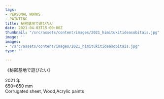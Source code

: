 ```yaml
---
tags:
- PERSONAL WORKS
- PAINTING
title: 秘密基地で遊びたい
date: 2021-04-03T15:00:00Z
thumbnail: "/src/assets/content/images/2021_himitukitideasobitais.jpg"
image: ''
images:
- "/src/assets/content/images/2021_himitukitideasobitais.jpg"
type: ''

---
```

《秘密基地で遊びたい》

2021 年  
650×650 mm  
Corrugated sheet, Wood,Acrylic paints